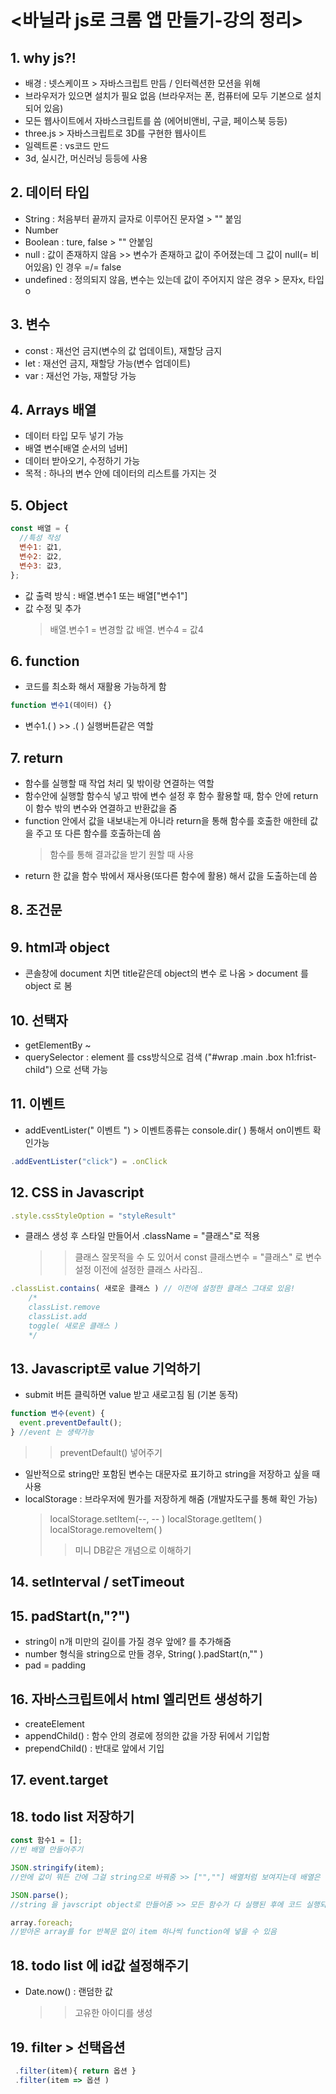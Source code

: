 # <바닐라 js로 크롬 앱 만들기-강의 정리>

## 1. why js?!

- 배경 : 넷스케이프 > 자바스크립트 만듬 / 인터렉션한 모션을 위해
- 브라우저가 있으면 설치가 필요 없음 (브라우저는 폰, 컴퓨터에 모두 기본으로 설치되어 있음)
- 모든 웹사이트에서 자바스크립트를 씀 (에어비앤비, 구글, 페이스북 등등)
- three.js > 자바스크립트로 3D를 구현한 웹사이트
- 일렉트론 : vs코드 만드
- 3d, 실시간, 머신러닝 등등에 사용

## 2. 데이터 타입

- String : 처음부터 끝까지 글자로 이루어진 문자열 > "" 붙임
- Number
- Boolean : ture, false > "" 안붙임
- null : 값이 존재하지 않음 >> 변수가 존재하고 값이 주어졌는데 그 값이 null(= 비어있음) 인 경우 =/= false
- undefined : 정의되지 않음, 변수는 있는데 값이 주어지지 않은 경우 > 문자x, 타입o

## 3. 변수

- const : 재선언 금지(변수의 값 업데이트), 재할당 금지
- let : 재선언 금지, 재할당 가능(변수 업데이트)
- var : 재선언 가능, 재할당 가능

## 4. Arrays 배열

- 데이터 타입 모두 넣기 가능
- 배열 변수[배열 순서의 넘버]
- 데이터 받아오기, 수정하기 가능
- 목적 : 하나의 변수 안에 데이터의 리스트를 가지는 것

## 5. Object

```js
const 배열 = {
  //특성 작성
  변수1: 값1,
  변수2: 값2,
  변수3: 값3,
};
```

- 값 출력 방식 : 배열.변수1 또는 배열["변수1"]
- 값 수정 및 추가
  > 배열.변수1 = 변경할 값
  > 배열. 변수4 = 값4

## 6. function

- 코드를 최소화 해서 재활용 가능하게 함

```js
function 변수1(데이터) {}
```

- 변수1.( ) >> .( ) 실행버튼같은 역할

## 7. return

- 함수를 실행할 때 작업 처리 및 밖이랑 연결하는 역할
- 함수안에 실행할 함수식 넣고 밖에 변수 설정 후 함수 활용할 때, 함수 안에 return이 함수 밖의 변수와 연결하고 반환값을 줌
- function 안에서 값을 내보내는게 아니라 return을 통해 함수를 호출한 애한테 값을 주고 또 다른 함수를 호출하는데 씀
  > 함수를 통해 결과값을 받기 원할 때 사용
- return 한 값을 함수 밖에서 재사용(또다른 함수에 활용) 해서 값을 도출하는데 씀

## 8. 조건문

## 9. html과 object

- 콘솔창에 document 치면 title같은데 object의 변수 로 나옴 > document 를 object 로 봄

## 10. 선택자

- getElementBy ~
- querySelector : element 를 css방식으로 검색 ("#wrap .main .box h1:frist-child") 으로 선택 가능

## 11. 이벤트

- addEventLister(" 이벤트 ") > 이벤트종류는 console.dir( ) 통해서 on이벤트 확인가능

```js
.addEventLister("click") = .onClick
```

## 12. CSS in Javascript

```js
.style.cssStyleOption = "styleResult"
```

- 클래스 생성 후 스타일 만들어서 .className = "클래스"로 적용
  > > 클래스 잘못적을 수 도 있어서 const 클래스변수 = "클래스" 로 변수 설정
  > > 이전에 설정한 클래스 사라짐..

```js
.classList.contains( 새로운 클래스 ) // 이전에 설정한 클래스 그대로 있음!
    /*
    classList.remove
    classList.add
    toggle( 새로운 클래스 )
    */
```

## 13. Javascript로 value 기억하기

- submit 버튼 클릭하면 value 받고 새로고침 됨 (기본 동작)

```js
function 변수(event) {
  event.preventDefault();
} //event 는 생략가능
```

> > preventDefault() 넣어주기

- 일반적으로 string만 포함된 변수는 대문자로 표기하고 string을 저장하고 싶을 때 사용
- localStorage : 브라우저에 뭔가를 저장하게 해줌 (개발자도구를 통해 확인 가능)
  > localStorage.setItem(--, -- )
  > localStorage.getItem( )
  > localStorage.removeItem( )
  >
  > > 미니 DB같은 개념으로 이해하기

## 14. setInterval / setTimeout

## 15. padStart(n,"?")

- string이 n개 미만의 길이를 가질 경우 앞에? 를 추가해줌
- number 형식을 string으로 만들 경우, String( ).padStart(n,"" )
- pad = padding

## 16. 자바스크립트에서 html 엘리먼트 생성하기

- createElement
- appendChild() : 함수 안의 경로에 정의한 값을 가장 뒤에서 기입함
- prependChild() : 반대로 앞에서 기입

## 17. event.target

## 18. todo list 저장하기

```js
const 함수1 = [];
//빈 배열 만들어주기

JSON.stringify(item);
//안에 값이 뭐든 간에 그걸 string으로 바꿔줌 >> ["",""] 배열처럼 보여지는데 배열은 아님 String

JSON.parse();
//string 을 javscript object로 만들어줌 >> 모든 함수가 다 실행된 후에 코드 실행되게 마지막에 넣기

array.foreach;
//받아온 array를 for 반복문 없이 item 하나씩 function에 넣을 수 있음
```

## 18. todo list 에 id값 설정해주기

- Date.now() : 랜덤한 값
  > > 고유한 아이디를 생성

## 19. filter > 선택옵션

```js
 .filter(item){ return 옵션 }
 .filter(item => 옵션 )
```
